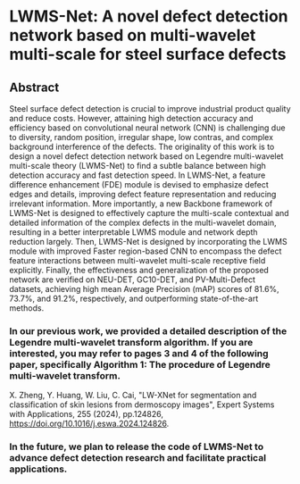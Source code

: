 # LWMS-Net: A novel defect detection network based on multi-wavelet multi-scale for steel surface defects

## Abstract

Steel surface defect detection is crucial to improve industrial product quality and reduce costs. However, attaining high detection accuracy and efficiency based on convolutional neural network (CNN) is challenging due to diversity, random position, irregular shape, low contras, and complex background interference of the defects. The originality of this work is to design a novel defect detection network based on Legendre multi-wavelet multi-scale theory (LWMS-Net) to find a subtle balance between high detection accuracy and fast detection speed. In LWMS-Net, a feature difference enhancement (FDE) module is devised to emphasize defect edges and details, improving defect feature representation and reducing irrelevant information. More importantly, a new Backbone framework of LWMS-Net is designed to effectively capture the multi-scale contextual and detailed information of the complex defects in the multi-wavelet domain, resulting in a better interpretable LWMS module and network depth reduction largely. Then, LWMS-Net is designed by incorporating the LWMS module with improved Faster region-based CNN to encompass the defect feature interactions between multi-wavelet multi-scale receptive field explicitly. Finally, the effectiveness and generalization of the proposed network are verified on NEU-DET, GC10-DET, and PV-Multi-Defect datasets, achieving high mean Average Precision (mAP) scores of 81.6%, 73.7%, and 91.2%, respectively, and outperforming state-of-the-art methods. 

### In our previous work, we provided a detailed description of the Legendre multi-wavelet transform algorithm. If you are interested, you may refer to pages 3 and 4 of the following paper, specifically Algorithm 1: The procedure of Legendre multi-wavelet transform.
X. Zheng, Y. Huang, W. Liu, C. Cai, "LW-XNet for segmentation and classification of skin lesions from dermoscopy images", Expert Systems with Applications, 255 (2024), pp.124826, https://doi.org/10.1016/j.eswa.2024.124826.

### In the future, we plan to release the code of LWMS-Net to advance defect detection research and facilitate practical applications.

